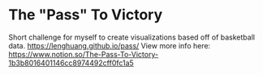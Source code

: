 # The "Pass" To Victory
Short challenge for myself to create visualizations based off of basketball data.
https://lenghuang.github.io/pass/
View more info here: https://www.notion.so/The-Pass-To-Victory-1b3b8016401146cc8974492cff0fc1a5
